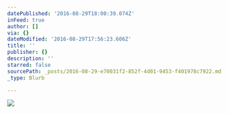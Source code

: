 ```yaml
---
datePublished: '2016-08-29T18:00:39.074Z'
inFeed: true
author: []
via: {}
dateModified: '2016-08-29T17:56:23.606Z'
title: ''
publisher: {}
description: ''
starred: false
sourcePath: _posts/2016-08-29-e70031f2-852f-4d01-9453-f401978c7922.md
_type: Blurb

---
```

![](https://the-grid-user-content.s3-us-west-2.amazonaws.com/4efc74a6-0081-4fab-b59f-8d7ccb7b625f.jpg)